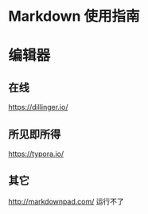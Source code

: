 Markdown 使用指南
=================

# 编辑器

## 在线
https://dillinger.io/



## 所见即所得

https://typora.io/



## 其它

http://markdownpad.com/
运行不了

